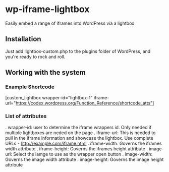 # wp-iframe-lightbox
Easily embed a range of iframes into WordPress via a lightbox

## Installation
Just add lightbox-custom.php to the plugins folder of WordPress, and you're ready to rock and roll.

## Working with the system
### Example Shortcode
[custom_lightbox wrapper-id="lightbox-1" iframe-url="https://codex.wordpress.org/Function_Reference/shortcode_atts"]

### List of attributes
. wrapper-id: user to determine the iframe wrappers id. Only needed if multiple lightboxes are neded on the page
. iframe-url: This is needed to pull in the iframe information and showcase the lightbox. Use complete URLs - http://example.com/iframe.html
. iframe-width: Governs the iframes width attribute
. iframe-height: Governs the iframes height attribute
. image-url: Select the iamge to use as the wrapper open button
. image-width: Governs the image width attribute
. image-height: Governs the image height attribute
